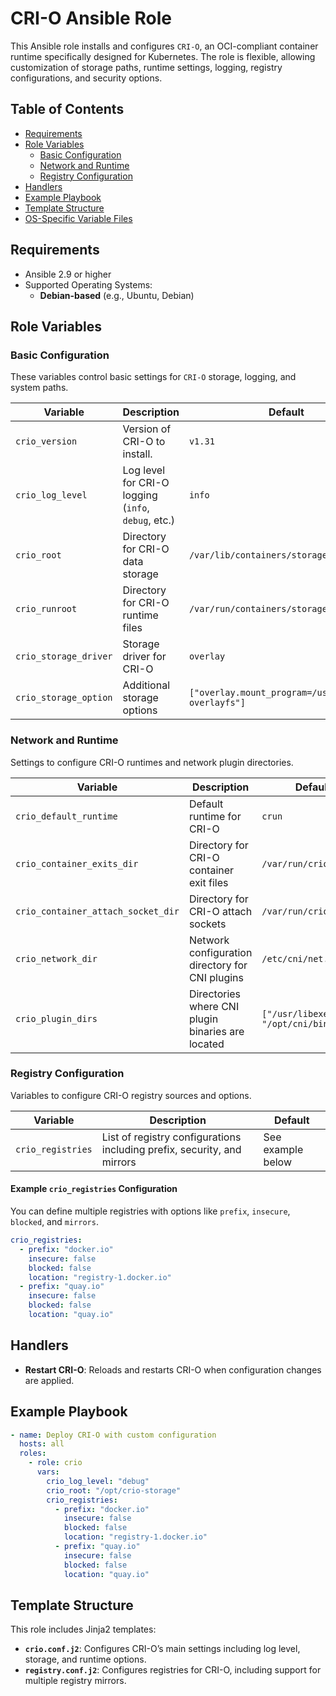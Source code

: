 # CRI-O Ansible Role

This Ansible role installs and configures `CRI-O`, an OCI-compliant container runtime specifically designed for Kubernetes. The role is flexible, allowing customization of storage paths, runtime settings, logging, registry configurations, and security options.

## Table of Contents

- [Requirements](#requirements)
- [Role Variables](#role-variables)
  - [Basic Configuration](#basic-configuration)
  - [Network and Runtime](#network-and-runtime)
  - [Registry Configuration](#registry-configuration)
- [Handlers](#handlers)
- [Example Playbook](#example-playbook)
- [Template Structure](#template-structure)
- [OS-Specific Variable Files](#os-specific-variable-files)

## Requirements

- Ansible 2.9 or higher
- Supported Operating Systems:
  - **Debian-based** (e.g., Ubuntu, Debian)

## Role Variables

### Basic Configuration

These variables control basic settings for `CRI-O` storage, logging, and system paths.

| Variable                     | Description                                                                                 | Default                   |
|------------------------------|---------------------------------------------------------------------------------------------|---------------------------|
| `crio_version`               | Version of CRI-O to install.                                                                | `v1.31`                   |
| `crio_log_level`             | Log level for CRI-O logging (`info`, `debug`, etc.)                                         | `info`                    |
| `crio_root`                  | Directory for CRI-O data storage                                                            | `/var/lib/containers/storage` |
| `crio_runroot`               | Directory for CRI-O runtime files                                                           | `/var/run/containers/storage` |
| `crio_storage_driver`        | Storage driver for CRI-O                                                                    | `overlay`                 |
| `crio_storage_option`        | Additional storage options                                                                  | `["overlay.mount_program=/usr/bin/fuse-overlayfs"]` |

### Network and Runtime

Settings to configure CRI-O runtimes and network plugin directories.

| Variable                           | Description                                                               | Default                   |
|------------------------------------|---------------------------------------------------------------------------|---------------------------|
| `crio_default_runtime`             | Default runtime for CRI-O                                                 | `crun`                    |
| `crio_container_exits_dir`         | Directory for CRI-O container exit files                                  | `/var/run/crio/exits`     |
| `crio_container_attach_socket_dir` | Directory for CRI-O attach sockets                                        | `/var/run/crio`           |
| `crio_network_dir`                 | Network configuration directory for CNI plugins                           | `/etc/cni/net.d/`         |
| `crio_plugin_dirs`                 | Directories where CNI plugin binaries are located                         | `["/usr/libexec/cni", "/opt/cni/bin"]` |

### Registry Configuration

Variables to configure CRI-O registry sources and options.

| Variable                        | Description                                                                 | Default                  |
|---------------------------------|-----------------------------------------------------------------------------|--------------------------|
| `crio_registries`               | List of registry configurations including prefix, security, and mirrors     | See example below        |

#### Example `crio_registries` Configuration

You can define multiple registries with options like `prefix`, `insecure`, `blocked`, and `mirrors`.

```yaml
crio_registries:
  - prefix: "docker.io"
    insecure: false
    blocked: false
    location: "registry-1.docker.io"
  - prefix: "quay.io"
    insecure: false
    blocked: false
    location: "quay.io"
```

## Handlers

- **Restart CRI-O**: Reloads and restarts CRI-O when configuration changes are applied.

## Example Playbook

```yaml
- name: Deploy CRI-O with custom configuration
  hosts: all
  roles:
    - role: crio
      vars:
        crio_log_level: "debug"
        crio_root: "/opt/crio-storage"
        crio_registries:
          - prefix: "docker.io"
            insecure: false
            blocked: false
            location: "registry-1.docker.io"
          - prefix: "quay.io"
            insecure: false
            blocked: false
            location: "quay.io"
```

## Template Structure

This role includes Jinja2 templates:
- **`crio.conf.j2`**: Configures CRI-O’s main settings including log level, storage, and runtime options.
- **`registry.conf.j2`**: Configures registries for CRI-O, including support for multiple registry mirrors.
